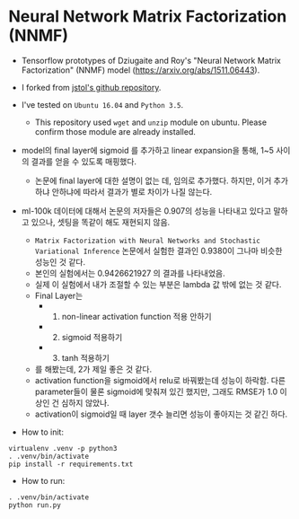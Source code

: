# Neural Network Matrix Factorization (NNMF)

* Tensorflow prototypes of Dziugaite and Roy's "Neural Network Matrix Factorization" (NNMF) model (https://arxiv.org/abs/1511.06443).
* I forked from [jstol's github repository](https://github.com/jstol/neural-net-matrix-factorization).
* I've tested on `Ubuntu 16.04` and `Python 3.5`.
  * This repository used `wget` and `unzip` module on ubuntu. Please confirm those module are already installed.

* model의 final layer에 sigmoid 를 추가하고 linear expansion을 통해, 1~5 사이의 결과를 얻을 수 있도록 매핑했다.
  * 논문에 final layer에 대한 설명이 없는 데, 임의로 추가했다. 하지만, 이거 추가하냐 안하냐에 따라서 결과가 별로 차이가 나질 않는다.
* ml-100k 데이터에 대해서 논문의 저자들은 0.907의 성능을 나타내고 있다고 말하고 있으나, 셋팅을 똑같이 해도 재현되지 않음.
  * `Matrix Factorization with Neural Networks and Stochastic Variational Inference` 논문에서 실험한 결과인 0.9380이 그나마 비슷한 성능인 것 같다.
  * 본인의 실험에서는 0.9426621927 의 결과를 나타내었음.
  * 실제 이 실험에서 내가 조절할 수 있는 부분은 lambda 값 밖에 없는 것 같다.
  * Final Layer는
    * 1. non-linear activation function 적용 안하기
    * 2. sigmoid 적용하기
    * 3. tanh 적용하기
  * 를 해봤는데, 2가 제일 좋은 것 같다.
  * activation function을 sigmoid에서 relu로 바꿔봤는데 성능이 하락함. 다른 parameter들이 물론 sigmoid에 맞춰져 있긴 했지만, 그래도 RMSE가 1.0 이상인 건 심하지 않았나.
  * activation이 sigmoid일 때 layer 갯수 늘리면 성능이 좋아지는 것 같긴 하다. 


* How to init:
```
virtualenv .venv -p python3
. .venv/bin/activate
pip install -r requirements.txt
```

* How to run:
```
. .venv/bin/activate
python run.py
```
